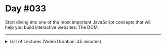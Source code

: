 # Day #033
Start diving into one of the most important JavaScript concepts that will help you build interactive websites: The DOM.

---

<details>
    <summary>List of Lectures (Video Duration: 45 minutes)</summary>
    <ul>
        <li>Basic Array Operations</li>
        <li>Splitting JavaScript Code Across Multiple Files</li>
        <li>Module Summary</li>
        <li>Quiz 5 - Learning Check: JavaScript Basics</li>
        <hr>
        <li>Module Introduction</li>
        <li>Our Starting Setup</li>
        <li>The Global "window" & "document" Objects</li>
        <li>What Is "The DOM"?</li>
        <li>Exploring The DOM</li>
        <li>Drilling Into The DOM To Select & Change HTML Elements</li>
        <li>Loading Our Script Correctly</li>
        <li>The DOM Tree & DOM Traversal</li>
    </ul>
</details>